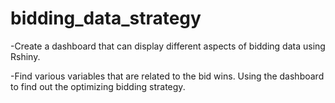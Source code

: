 # bidding_data_strategy

-Create a dashboard that can display different aspects of bidding data using Rshiny.

-Find various variables that are related to the bid wins.  Using the dashboard to find out the optimizing bidding strategy.
